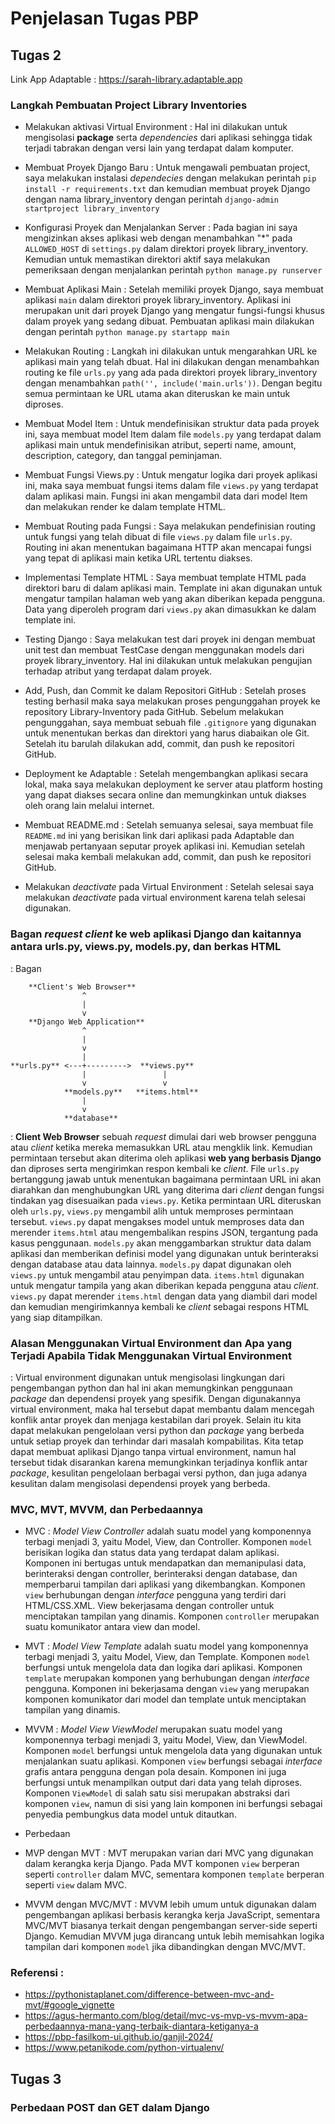 # Penjelasan Tugas PBP

## Tugas 2

Link App Adaptable :  https://sarah-library.adaptable.app

### Langkah Pembuatan Project Library Inventories

- Melakukan aktivasi Virtual Environment
: Hal ini dilakukan untuk mengisolasi **package** serta *dependencies* dari aplikasi sehingga tidak terjadi tabrakan dengan versi lain yang terdapat dalam komputer.

- Membuat Proyek Django Baru
: Untuk mengawali pembuatan project, saya melakukan instalasi *dependecies* dengan melakukan perintah `pip install -r requirements.txt` dan kemudian membuat proyek Django dengan nama library_inventory dengan perintah `django-admin startproject library_inventory`

- Konfigurasi Proyek dan Menjalankan Server
: Pada bagian ini saya mengizinkan akses aplikasi web dengan menambahkan "*" pada `ALLOWED_HOST` di `settings.py` dalam direktori proyek library_inventory. Kemudian untuk memastikan direktori aktif saya melakukan pemeriksaan dengan menjalankan perintah `python manage.py runserver`

- Membuat Aplikasi Main
: Setelah memiliki proyek Django, saya membuat aplikasi `main` dalam direktori proyek library_inventory. Aplikasi ini merupakan unit dari proyek Django yang mengatur fungsi-fungsi khusus dalam proyek yang sedang dibuat. Pembuatan aplikasi main dilakukan dengan perintah `python manage.py startapp main`  

- Melakukan Routing
: Langkah ini dilakukan untuk mengarahkan URL ke aplikasi main yang telah dbuat. Hal ini dilakukan dengan menambahkan routing ke file `urls.py` yang ada pada direktori proyek library_inventory dengan menambahkan `path('', include('main.urls'))`. Dengan begitu semua permintaan ke URL utama akan diteruskan ke main untuk diproses.

- Membuat Model Item
: Untuk mendefinisikan struktur data pada proyek ini, saya membuat model Item dalam file `models.py` yang terdapat dalam aplikasi main untuk mendefinisikan atribut, seperti name, amount, description, category, dan tanggal peminjaman.

- Membuat Fungsi Views.py
: Untuk mengatur logika dari proyek aplikasi ini, maka saya membuat fungsi items dalam file `views.py` yang terdapat dalam aplikasi main. Fungsi ini akan mengambil data dari model Item dan melakukan render ke dalam template HTML.

- Membuat Routing pada Fungsi
: Saya melakukan pendefinisian routing untuk fungsi yang telah dibuat di file `views.py` dalam file `urls.py`. Routing ini akan menentukan bagaimana HTTP akan mencapai fungsi yang tepat di aplikasi main ketika URL tertentu diakses.

- Implementasi Template HTML
: Saya membuat template HTML pada direktori baru di dalam aplikasi main. Template ini akan digunakan untuk mengatur tampilan halaman web yang akan diberikan kepada pengguna. Data yang diperoleh program dari `views.py` akan dimasukkan ke dalam template ini.

- Testing Django
: Saya melakukan test dari proyek ini dengan membuat unit test dan membuat TestCase dengan menggunakan models dari proyek library_inventory. Hal ini dilakukan untuk melakukan pengujian terhadap atribut yang terdapat dalam proyek.

- Add, Push, dan Commit ke dalam Repositori GitHub
: Setelah proses testing berhasil maka saya melakukan proses pengunggahan proyek ke repository Library-Inventory pada GitHub. Sebelum melakukan pengunggahan, saya membuat sebuah file `.gitignore` yang digunakan untuk menentukan berkas dan direktori yang harus diabaikan ole Git. Setelah itu barulah dilakukan add, commit, dan push ke repositori GitHub.

- Deployment ke Adaptable
: Setelah mengembangkan aplikasi secara lokal, maka saya melakukan deployment ke server atau platform hosting yang dapat diakses secara online dan memungkinkan untuk diakses oleh orang lain melalui internet.

- Membuat README.md
: Setelah semuanya selesai, saya membuat file `README.md` ini yang berisikan link dari aplikasi pada Adaptable dan menjawab pertanyaan seputar proyek aplikasi ini. Kemudian setelah selesai maka kembali melakukan add, commit, dan push ke repositori GitHub.

- Melakukan *deactivate* pada Virtual Environment
: Setelah selesai saya melakukan *deactivate* pada virtual environment karena telah selesai digunakan.

### Bagan *request client* ke web aplikasi Django dan kaitannya antara urls.py, views.py, models.py, dan berkas HTML

: Bagan 

        **Client's Web Browser**
                    ^
                    |
                    v
        **Django Web Application**
                    ^
                    |
                    v
                    |
    **urls.py** <---+--------->  **views.py**
                    |                 |
                    v                 v
                **models.py**   **items.html**
                    |
                    v
                **database**

: **Client Web Browser** sebuah *request* dimulai dari web browser pengguna atau *client* ketika mereka memasukkan URL atau mengklik link. Kemudian permintaan tersebut akan diterima oleh aplikasi **web yang berbasis Django** dan diproses serta mengirimkan respon kembali ke *client*. File `urls.py` bertanggung jawab untuk menentukan bagaimana permintaan URL ini akan diarahkan dan menghubungkan URL yang diterima dari *client* dengan fungsi tindakan yag disesuaikan pada `views.py`. Ketika permintaan URL diteruskan oleh `urls.py`, `views.py` mengambil alih untuk memproses permintaan tersebut. `views.py` dapat mengakses model untuk memproses data dan merender `items.html` atau mengembalikan respins JSON, tergantung pada kasus penggunaan. `models.py` akan menggambarkan struktur data dalam aplikasi dan memberikan definisi model yang digunakan untuk berinteraksi dengan database atau data lainnya. `models.py` dapat digunakan oleh `views.py` untuk mengambil atau penyimpan data. `items.html` digunakan untuk mengatur tampila yang akan diberikan kepada pengguna atau *client*. `views.py` dapat merender `items.html` dengan data yang diambil dari model dan kemudian mengirimkannya kembali ke *client* sebagai respons HTML yang siap ditampilkan.

### Alasan Menggunakan Virtual Environment dan Apa yang Terjadi Apabila Tidak Menggunakan Virtual Environment
: Virtual environment digunakan untuk mengisolasi lingkungan dari pengembangan python dan hal ini akan memungkinkan penggunaan *package* dan dependensi proyek yang spesifik. Dengan digunakannya virtual environment, maka hal tersebut dapat membantu dalam mencegah konflik antar proyek dan menjaga kestabilan dari proyek. Selain itu kita dapat melakukan pengelolaan versi python dan *package* yang berbeda untuk setiap proyek dan terhindar dari masalah kompabilitas.
Kita tetap dapat membuat aplikasi Django tanpa virtual environment, namun hal tersebut tidak disarankan karena memungkinkan terjadinya konflik antar *package*, kesulitan pengelolaan berbagai versi python, dan juga adanya kesulitan dalam mengisolasi dependensi proyek yang berbeda.

### MVC, MVT, MVVM, dan Perbedaannya

- MVC 
: *Model View Controller* adalah suatu model yang komponennya terbagi menjadi 3, yaitu Model, View, dan Controller. Komponen `model` berisikan logika dan status data yang terdapat dalam aplikasi. Komponen ini bertugas untuk mendapatkan dan memanipulasi data, berinteraksi dengan controller, berinteraksi dengan database, dan memperbarui tampilan dari aplikasi yang dikembangkan. Komponen `view` berhubungan dengan *interface* pengguna yang terdiri dari HTML/CSS.XML. View bekerjasama dengan controller untuk menciptakan tampilan yang dinamis. Komponen `controller` merupakan suatu komunikator antara view dan model.

- MVT
: *Model View Template* adalah suatu model yang komponennya terbagi menjadi 3, yaitu Model, View, dan Template. Komponen `model` berfungsi untuk mengelola data dan logika dari aplikasi. Komponen `template` merupakan komponen yang berhubungan dengan *interface* pengguna. Komponen ini bekerjasama dengan `view` yang merupakan komponen komunikator dari model dan template untuk menciptakan tampilan yang dinamis.

- MVVM
: *Model View ViewModel* merupakan suatu model yang komponennya terbagi menjadi 3, yaitu Model, View, dan ViewModel. Komponen `model` berfungsi untuk mengelola data yang digunakan untuk menjalankan suatu aplikasi. Komponen `view` berfungsi sebagai *interface* grafis antara pengguna dengan pola desain. Komponen ini juga berfungsi untuk menampilkan output dari data yang telah diproses. Komponen `ViewModel` di salah satu sisi merupakan abstraksi dari komponen `view`, namun di sisi yang lain komponen ini berfungsi sebagai penyedia pembungkus data model untuk ditautkan.

- Perbedaan
- MVP dengan MVT
: MVT merupakan varian dari MVC yang digunakan dalam kerangka kerja Django. Pada MVT komponen `view` berperan seperti `controller` dalam MVC, sementara komponen `template` berperan seperti `view` dalam MVC.
- MVVM dengan MVC/MVT
: MVVM lebih umum untuk digunakan dalam pengembangan aplikasi berbasis kerangka kerja JavaScript, sementara MVC/MVT biasanya terkait dengan pengembangan server-side seperti Django. Kemudian MVVM juga dirancang untuk lebih memisahkan logika tampilan dari komponen `model` jika dibandingkan dengan MVC/MVT.

### Referensi :
- https://pythonistaplanet.com/difference-between-mvc-and-mvt/#google_vignette
- https://agus-hermanto.com/blog/detail/mvc-vs-mvp-vs-mvvm-apa-perbedaannya-mana-yang-terbaik-diantara-ketiganya-a
- https://pbp-fasilkom-ui.github.io/ganjil-2024/
- https://www.petanikode.com/python-virtualenv/

## Tugas 3

### Perbedaan POST dan GET dalam Django
